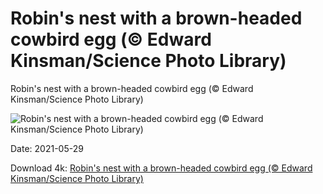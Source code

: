 # Robin's nest with a brown-headed cowbird egg (© Edward Kinsman/Science Photo Library)

Robin's nest with a brown-headed cowbird egg (© Edward Kinsman/Science Photo Library)

![Robin's nest with a brown-headed cowbird egg (© Edward Kinsman/Science Photo Library)](https://bing.com/th?id=OHR.CowbirdsEgg_EN-US8103879720_UHD.jpg&w=1024&h=576)

Date: 2021-05-29

Download 4k: [Robin's nest with a brown-headed cowbird egg (© Edward Kinsman/Science Photo Library)](https://bing.com/th?id=OHR.CowbirdsEgg_EN-US8103879720_UHD.jpg)

